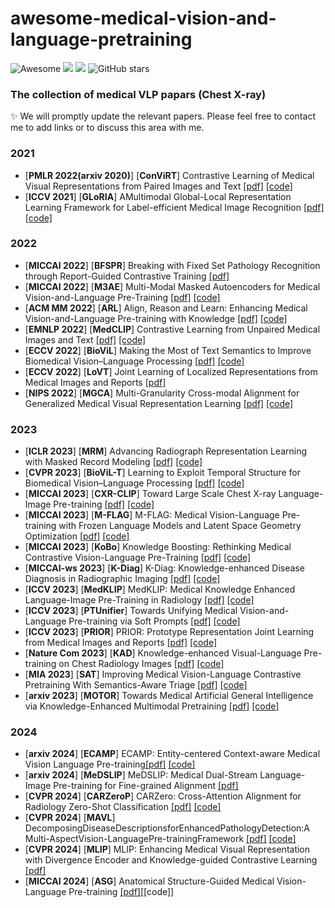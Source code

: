 # awesome-medical-vision-and-language-pretraining
![Awesome](https://cdn.rawgit.com/sindresorhus/awesome/d7305f38d29fed78fa85652e3a63e154dd8e8829/media/badge.svg)
![](https://img.shields.io/github/last-commit/Liqq1/awesome-medical-vision-and-language-pretraining?color=green)
<a href="https://github.com/Liqq1/awesome-medical-vision-and-language-pretraining"><img src="https://visitor-badge.laobi.icu/badge?page_id=https://github.com/Liqq1/awesome-medical-vision-and-language-pretrainzing"  align="bottom"/></a>
![GitHub stars](https://img.shields.io/github/stars/Liqq1/awesome-medical-vision-and-language-pretraining?color=orange)

### The collection of medical VLP papars (Chest X-ray)
✨ We will promptly update the relevant papers. Please feel free to contact me to add links or to discuss this area with me.
### 2021
- [**PMLR 2022(arxiv 2020)**] [**ConViRT**] Contrastive Learning of Medical Visual Representations from Paired Images and Text [[pdf]](https://arxiv.org/pdf/2010.00747.pdf) [[code]](https://github.com/edreisMD/ConVIRT-pytorch)
- [**ICCV 2021**] [**GLoRIA**] AMultimodal Global-Local Representation Learning Framework for Label-efficient Medical Image Recognition [[pdf]](https://openaccess.thecvf.com/content/ICCV2021/papers/Huang_GLoRIA_A_Multimodal_Global-Local_Representation_Learning_Framework_for_Label-Efficient_Medical_ICCV_2021_paper.pdf) [[code]](https://github.com/marshuang80/gloria)
### 2022
 - [**MICCAI 2022**] [**BFSPR**] Breaking with Fixed Set Pathology Recognition through Report-Guided Contrastive Training [[pdf]](https://arxiv.org/pdf/2205.07139.pdf) 
 - [**MICCAI 2022**] [**M3AE**] Multi-Modal Masked Autoencoders for Medical Vision-and-Language Pre-Training [[pdf]](https://arxiv.org/pdf/2209.07098.pdf) [[code]](https://github.com/zhjohnchan/M3AE)
 - [**ACM MM 2022**] [**ARL**] Align, Reason and Learn: Enhancing Medical Vision-and-Language Pre-training with Knowledge [[pdf]](https://arxiv.org/pdf/2209.07118.pdf) [[code]](https://github.com/zhjohnchan/ARL)
 - [**EMNLP 2022**] [**MedCLIP**] Contrastive Learning from Unpaired Medical Images and Text [[pdf]](https://arxiv.org/pdf/2210.10163.pdf) [[code]](https://github.com/RyanWangZf/MedCLIP)
 - [**ECCV 2022**] [**BioViL**] Making the Most of Text Semantics to Improve Biomedical Vision–Language Processing [[pdf]](https://arxiv.org/pdf/2204.09817.pdf) [[code]](https://hi-ml.readthedocs.io/en/latest/multimodal.html)
 - [**ECCV 2022**] [**LoVT**] Joint Learning of Localized Representations from Medical Images and Reports [[pdf]](https://arxiv.org/pdf/2112.02889.pdf)
 - [**NIPS 2022**] [**MGCA**] Multi-Granularity Cross-modal Alignment for Generalized Medical Visual Representation Learning [[pdf]](https://arxiv.org/pdf/2210.06044.pdf) [[code]](https://github.com/HKU-MedAI/MGCA)
### 2023
 - [**ICLR 2023**] [**MRM**] Advancing Radiograph Representation Learning with Masked Record Modeling [[pdf]](https://openreview.net/pdf?id=w-x7U26GM7j) [[code]](https://github.com/RL4M/MRM-pytorch)
 - [**CVPR 2023**] [**BioViL-T**] Learning to Exploit Temporal Structure for Biomedical Vision–Language Processing [[pdf]](https://arxiv.org/pdf/2301.04558.pdf) [[code]](https://github.com/microsoft/hi-ml/tree/main/hi-ml-multimodal)
 - [**MICCAI 2023**] [**CXR-CLIP**] Toward Large Scale Chest X-ray Language-Image Pre-training [[pdf]](https://arxiv.org/pdf/2310.13292.pdf) [[code]](https://github.com/kakaobrain/cxr-clip)
 - [**MICCAI 2023**] [**M-FLAG**] M-FLAG: Medical Vision-Language Pre-training with Frozen Language Models and Latent Space Geometry Optimization [[pdf]](https://arxiv.org/pdf/2307.08347.pdf) [[code]](https://github.com/cheliu-computation/M-FLAG-MICCAI2023)
 - [**MICCAI 2023**] [**KoBo**] Knowledge Boosting: Rethinking Medical Contrastive Vision-Language Pre-Training [[pdf]](https://arxiv.org/pdf/2307.07246) [[code]](https://github.com/ChenXiaoFei-CS/KoBo)
 - [**MICCAI-ws 2023**] [**K-Diag**] K-Diag: Knowledge-enhanced Disease Diagnosis in Radiographic Imaging [[pdf]](https://arxiv.org/pdf/2302.11557.pdf) [[code]](https://github.com/MediaBrain-SJTU/K-Diag)
 - [**ICCV 2023**] [**MedKLIP**] MedKLIP: Medical Knowledge Enhanced Language-Image Pre-Training in Radiology [[pdf]](https://arxiv.org/pdf/2301.02228.pdf) [[code]](https://github.com/MediaBrain-SJTU/MedKLIP)
 - [**ICCV 2023**] [**PTUnifier**] Towards Unifying Medical Vision-and-Language Pre-training via Soft Prompts [[pdf]](https://arxiv.org/pdf/2302.08958.pdf) [[code]](https://github.com/zhjohnchan/PTUnifier)
 - [**ICCV 2023**] [**PRIOR**] PRIOR: Prototype Representation Joint Learning from Medical Images and Reports [[pdf]](https://arxiv.org/pdf/2307.12577.pdf) [[code]](https://github.com/QtacierP/PRIOR)
 - [**Nature Com 2023**] [**KAD**]  Knowledge-enhanced Visual-Language Pre-training on Chest Radiology Images [[pdf]](https://arxiv.org/pdf/2302.14042.pdf) [[code]](https://github.com/xiaoman-zhang/KAD)
 - [**MIA 2023**] [**SAT**] Improving Medical Vision-Language Contrastive Pretraining With Semantics-Aware Triage [[pdf]](https://ieeexplore.ieee.org/document/10182304) [[code]](https://github.com/liubo105/SAT)
 - [**arxiv 2023**] [**MOTOR**] Towards Medical Artificial General Intelligence via Knowledge-Enhanced Multimodal Pretraining [[pdf]](https://arxiv.org/pdf/2304.14204.pdf) [[code]](https://github.com/chenzcv7/MOTOR)
### 2024
 - [**arxiv 2024**] [**ECAMP**] ECAMP: Entity-centered Context-aware Medical Vision Language Pre-training[[pdf]](https://arxiv.org/pdf/2312.13316.pdf) [[code]](https://github.com/ToniChopp/ECAMP)
 - [**arxiv 2024**] [**MeDSLIP**] MeDSLIP: Medical Dual-Stream Language-Image Pre-training for Fine-grained Alignment [[pdf]](https://arxiv.org/pdf/2403.10635.pdf)
 - [**CVPR 2024**] [**CARZeroP**] CARZero: Cross-Attention Alignment for Radiology Zero-Shot Classification [[pdf]](https://arxiv.org/pdf/2402.17417.pdf) [[code]](https://github.com/laihaoran/CARZero)
 - [**CVPR 2024**] [**MAVL**] DecomposingDiseaseDescriptionsforEnhancedPathologyDetection:A Multi-AspectVision-LanguagePre-trainingFramework [[pdf]](https://arxiv.org/pdf/2403.07636.pdf) [[code]](https://github.com/HieuPhan33/MAVL)
 - [**CVPR 2024**] [**MLIP**] MLIP: Enhancing Medical Visual Representation with Divergence Encoder and Knowledge-guided Contrastive Learning [[pdf]](https://arxiv.org/pdf/2402.02045)
 - [**MICCAI 2024**] [**ASG**]  Anatomical Structure-Guided Medical Vision-Language Pre-training [[pdf]](https://arxiv.org/pdf/2403.09294)[[code]]
 






                                   

